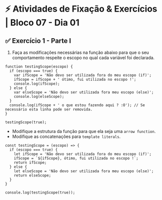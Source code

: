 # &#9889; Atividades de Fixação & Exercícios | Bloco 07 - Dia 01

## &#9989; Exercício 1 - Parte I
1. Faça as modificações necessárias na função abaixo para que o seu comportamento respeite o escopo no qual cada variável foi declarada.
```
function testingScope(escopo) {
  if (escopo === true) {
    var ifScope = 'Não devo ser utilizada fora do meu escopo (if)';
    ifScope = ifScope + ' ótimo, fui utilizada no escopo !';
    console.log(ifScope);
  } else {
    var elseScope = 'Não devo ser utilizada fora meu escopo (else)';
    console.log(elseScope);
  }
  console.log(ifScope + ' o que estou fazendo aqui ? :O'); // Se necessário esta linha pode ser removida.
}

testingScope(true);
```
- Modifique a estrutura da função para que ela seja uma `arrow function`.
- Modifique as concatenações para `template literals`.
```
const testingScope = (escopo) => {
  if (escopo === true) {
    let ifScope = 'Não devo ser utilizada fora do meu escopo (if)';
    ifScope = `${ifScope}, ótimo, fui utilizada no escopo !`;
    return ifScope;
  } else {
    let elseScope = 'Não devo ser utilizada fora meu escopo (else)';
    return elseScope;
  }
}

console.log(testingScope(true));
```